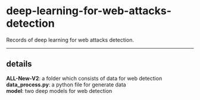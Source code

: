 # deep-learning-for-web-attacks-detection
Records of deep learning for web attacks detection.
****
## details

**ALL-New-V2**:  a folder which consists of data for web detection  
**data_process.py**: a python file for generate data  
**model**: two deep models for web detection
## 
